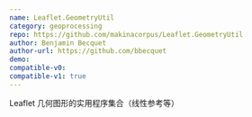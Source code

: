 ```yaml
---
name: Leaflet.GeometryUtil
category: geoprocessing
repo: https://github.com/makinacorpus/Leaflet.GeometryUtil
author: Benjamin Becquet
author-url: https://github.com/bbecquet
demo: 
compatible-v0:
compatible-v1: true
---
```


Leaflet 几何图形的实用程序集合（线性参考等）
